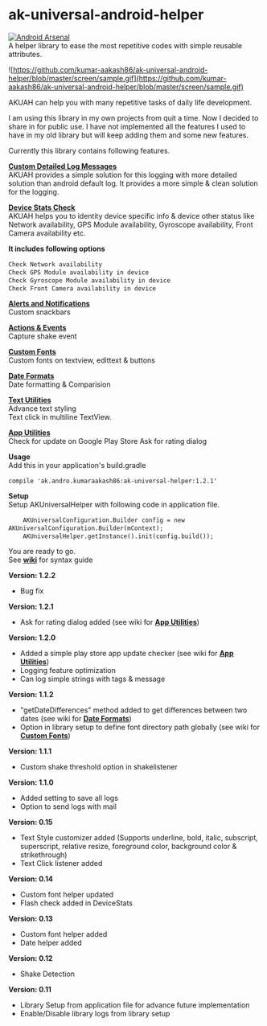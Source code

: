 # ak-universal-android-helper
[![Android Arsenal](https://img.shields.io/badge/Android%20Arsenal-AK%20Universal%20Android%20Helper-brightgreen.svg?style=flat)](https://android-arsenal.com/details/1/5420)    
A helper library to ease the most repetitive codes with simple reusable attributes.

![https://github.com/kumar-aakash86/ak-universal-android-helper/blob/master/screen/sample.gif](https://github.com/kumar-aakash86/ak-universal-android-helper/blob/master/screen/sample.gif)

AKUAH can help you with many repetitive tasks of daily life development.

I am using this library in my own projects from quit a time. Now I decided to share in for public use. 
I have not implemented all the features I used to have in my old library but will keep adding them and some new features. 

Currently this library contains following features.

[**Custom Detailed Log Messages**](https://github.com/kumar-aakash86/ak-universal-android-helper/wiki/Custom-Log-Messages)    
AKUAH provides a simple solution for this logging with more detailed solution than android default log. It provides a more simple & clean solution for the logging.
    
[**Device Stats Check**](https://github.com/kumar-aakash86/ak-universal-android-helper/wiki/Device-Stats-Check)    
AKUAH helps you to identity device specific info & device other status like Network availability, GPS Module availability, Gyroscope availability, Front Camera availability etc.

**It includes following options**

    Check Network availability
    Check GPS Module availability in device
    Check Gyroscope Module availability in device
    Check Front Camera availability in device
    
[**Alerts and Notifications**](https://github.com/kumar-aakash86/ak-universal-android-helper/wiki/Alerts-&-Notifications)    
Custom snackbars

[**Actions & Events**](https://github.com/kumar-aakash86/ak-universal-android-helper/wiki/Alerts-&-Notifications)    
Capture shake event

[**Custom Fonts**](https://github.com/kumar-aakash86/ak-universal-android-helper/wiki/Custom-Fonts)    
Custom fonts on textview, edittext & buttons

[**Date Formats**](https://github.com/kumar-aakash86/ak-universal-android-helper/wiki/Date-Formats)    
Date formatting & Comparision

[**Text Utilities**](https://github.com/kumar-aakash86/ak-universal-android-helper/wiki/Text-Utilities)    
Advance text styling    
Text click in multiline TextView.

[**App Utilities**](https://github.com/kumar-aakash86/ak-universal-android-helper/wiki/App-Utilities)    
Check for update on Google Play Store
Ask for rating dialog

**Usage**    
Add this in your application's build.gradle
    
    compile 'ak.andro.kumaraakash86:ak-universal-helper:1.2.1'


**Setup**    
Setup AKUniversalHelper with following code in application file.    

        AKUniversalConfiguration.Builder config = new AKUniversalConfiguration.Builder(mContext);
        AKUniversalHelper.getInstance().init(config.build());

You are ready to go.    
See [**wiki**](https://github.com/kumar-aakash86/ak-universal-android-helper/wiki) for syntax guide    

**Version: 1.2.2**
* Bug fix

**Version: 1.2.1**
* Ask for rating dialog added (see wiki for [**App Utilities**](https://github.com/kumar-aakash86/ak-universal-android-helper/wiki/App-Utilities#ask-for-rating))

**Version: 1.2.0**
* Added a simple play store app update checker (see wiki for [**App Utilities**](https://github.com/kumar-aakash86/ak-universal-android-helper/wiki/App-Utilities#app-version-checker))
* Logging feature optimization
* Can log simple strings with tags & message

**Version: 1.1.2**
* "getDateDifferences" method added to get differences between two dates (see wiki for [**Date Formats**](https://github.com/kumar-aakash86/ak-universal-android-helper/wiki/Date-Formats))
* Option in library setup to define font directory path globally (see wiki for [**Custom Fonts**](https://github.com/kumar-aakash86/ak-universal-android-helper/wiki/Custom-Fonts))

**Version: 1.1.1**
* Custom shake threshold option in shakelistener

**Version: 1.1.0**
* Added setting to save all logs
* Option to send logs with mail

**Version: 0.15**
* Text Style customizer added (Supports underline, bold, italic, subscript, superscript, relative resize, foreground color, background color & strikethrough)
* Text Click listener added

**Version: 0.14**
* Custom font helper updated
* Flash check added in DeviceStats

**Version: 0.13**
* Custom font helper added
* Date helper added

**Version: 0.12**    
* Shake Detection    
    
    
**Version: 0.11**    
* Library Setup from application file for advance future implementation
* Enable/Disable library logs from library setup
